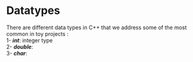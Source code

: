 # Datatypes

There are different data types in C++ that we address some of the most common in toy projects :\
1- **_int_**: integer type\
2- **_double_**:\
3- **_char_**:

